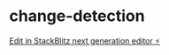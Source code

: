 # change-detection

[Edit in StackBlitz next generation editor ⚡️](https://stackblitz.com/~/github.com/bezael/change-detection)